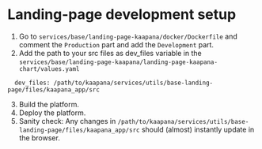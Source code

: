 
# Landing-page development setup

1. Go to `services/base/landing-page-kaapana/docker/Dockerfile` and comment the `Production` part and add the `Development` part.
2. Add the path to your src files as dev_files variable in the `services/base/landing-page-kaapana/landing-page-kaapana-chart/values.yaml`
```
  dev_files: /path/to/kaapana/services/utils/base-landing-page/files/kaapana_app/src 
```
3. Build the platform.
4. Deploy the platform.
5. Sanity check: Any changes in `/path/to/kaapana/services/utils/base-landing-page/files/kaapana_app/src` should (almost) instantly update in the browser.
